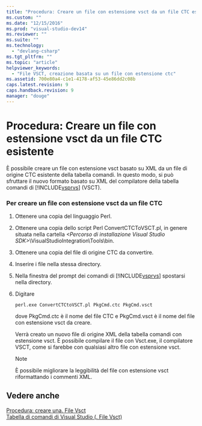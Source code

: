 ```yaml
---
title: "Procedura: Creare un file con estensione vsct da un file CTC esistente | Microsoft Docs"
ms.custom: ""
ms.date: "12/15/2016"
ms.prod: "visual-studio-dev14"
ms.reviewer: ""
ms.suite: ""
ms.technology: 
  - "devlang-csharp"
ms.tgt_pltfrm: ""
ms.topic: "article"
helpviewer_keywords: 
  - "File VSCT, creazione basata su un file con estensione ctc"
ms.assetid: 700e80a4-c1e1-4178-af53-45e86dd2c08b
caps.latest.revision: 9
caps.handback.revision: 9
manager: "douge"
---
```

# Procedura: Creare un file con estensione vsct da un file CTC esistente
È possibile creare un file con estensione vsct basato su XML da un file di origine CTC esistente della tabella comandi. In questo modo, si può sfruttare il nuovo formato basato su XML del compilatore della tabella comandi di [!INCLUDE[vsprvs](../assembler/masm/includes/vsprvs_md.md)] \(VSCT\).  
  
### Per creare un file con estensione vsct da un file CTC  
  
1.  Ottenere una copia del linguaggio Perl.  
  
2.  Ottenere una copia dello script Perl ConvertCTCToVSCT.pl, in genere situata nella cartella *\<Percorso di installazione Visual Studio SDK\>*\\VisualStudioIntegration\\Tools\\bin.  
  
3.  Ottenere una copia del file di origine CTC da convertire.  
  
4.  Inserire i file nella stessa directory.  
  
5.  Nella finestra del prompt dei comandi di [!INCLUDE[vsprvs](../assembler/masm/includes/vsprvs_md.md)] spostarsi nella directory.  
  
6.  Digitare  
  
    ```  
    perl.exe ConvertCTCtoVSCT.pl PkgCmd.ctc PkgCmd.vsct  
    ```  
  
     dove PkgCmd.ctc è il nome del file CTC e PkgCmd.vsct è il nome del file con estensione vsct da creare.  
  
     Verrà creato un nuovo file di origine XML della tabella comandi con estensione vsct. È possibile compilare il file con Vsct.exe, il compilatore VSCT, come si farebbe con qualsiasi altro file con estensione vsct.  
  
    > [!NOTE]
    >  È possibile migliorare la leggibilità del file con estensione vsct riformattando i commenti XML.  
  
## Vedere anche  
 [Procedura: creare una. File Vsct](../Topic/How%20to:%20Create%20a%20.Vsct%20File.md)   
 [Tabella di comandi di Visual Studio \(. File Vsct\)](../Topic/Visual%20Studio%20Command%20Table%20\(.Vsct\)%20Files.md)